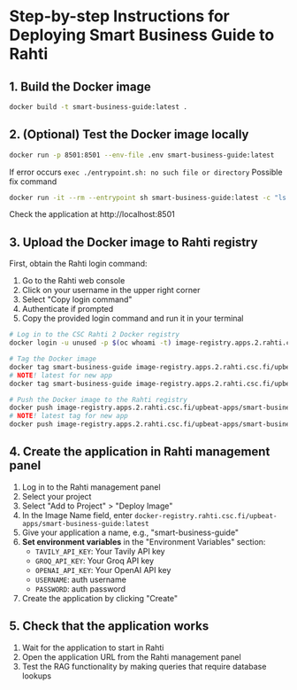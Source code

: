 # Step-by-step Instructions for Deploying Smart Business Guide to Rahti

## 1. Build the Docker image

```bash
docker build -t smart-business-guide:latest .
```

## 2. (Optional) Test the Docker image locally

```bash
docker run -p 8501:8501 --env-file .env smart-business-guide:latest
```

If error occurs `exec ./entrypoint.sh: no such file or directory`
Possible fix command

```bash
docker run -it --rm --entrypoint sh smart-business-guide:latest -c "ls -la /app/"
```

Check the application at http://localhost:8501

## 3. Upload the Docker image to Rahti registry

First, obtain the Rahti login command:

1. Go to the Rahti web console
2. Click on your username in the upper right corner
3. Select "Copy login command"
4. Authenticate if prompted
5. Copy the provided login command and run it in your terminal

```bash
# Log in to the CSC Rahti 2 Docker registry
docker login -u unused -p $(oc whoami -t) image-registry.apps.2.rahti.csc.fi

# Tag the Docker image
docker tag smart-business-guide image-registry.apps.2.rahti.csc.fi/upbeat-apps/smart-business-guide:latest
# NOTE! latest for new app
docker tag smart-business-guide image-registry.apps.2.rahti.csc.fi/upbeat-apps/smart-business-guide:v2

# Push the Docker image to the Rahti registry
docker push image-registry.apps.2.rahti.csc.fi/upbeat-apps/smart-business-guide:latest
# NOTE! latest tag for new app
docker push image-registry.apps.2.rahti.csc.fi/upbeat-apps/smart-business-guide:v2
```

## 4. Create the application in Rahti management panel

1. Log in to the Rahti management panel
2. Select your project
3. Select "Add to Project" > "Deploy Image"
4. In the Image Name field, enter `docker-registry.rahti.csc.fi/upbeat-apps/smart-business-guide:latest`
5. Give your application a name, e.g., "smart-business-guide"
6. **Set environment variables** in the "Environment Variables" section:
   - `TAVILY_API_KEY`: Your Tavily API key
   - `GROQ_API_KEY`: Your Groq API key
   - `OPENAI_API_KEY`: Your OpenAI API key
   - `USERNAME`: auth username
   - `PASSWORD`: auth password
7. Create the application by clicking "Create"

## 5. Check that the application works

1. Wait for the application to start in Rahti
2. Open the application URL from the Rahti management panel
3. Test the RAG functionality by making queries that require database lookups
